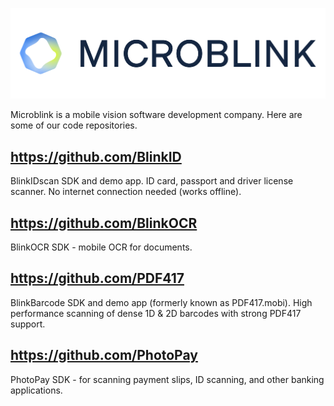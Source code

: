 <p align="center" >
  <img src="https://raw.githubusercontent.com/microblink/about/master/microblink-logo.png" alt="microblink.com" title="microblink.com">
</p>

Microblink is a mobile vision software development company. Here are some of our code repositories.

## https://github.com/BlinkID

BlinkIDscan SDK and demo app. ID card, passport and driver license scanner. No internet connection needed (works offline).

## https://github.com/BlinkOCR

BlinkOCR SDK - mobile OCR for documents.

## https://github.com/PDF417

BlinkBarcode SDK and demo app (formerly known as PDF417.mobi).
High performance scanning of dense 1D & 2D barcodes with strong PDF417 support. 

## https://github.com/PhotoPay

PhotoPay SDK - for scanning payment slips, ID scanning, and other banking applications.

